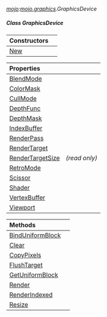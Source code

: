 _[mojo](../../modules/mojo/mojo-module.md):[mojo.graphics](../../modules/mojo/mojo-graphics.md).GraphicsDevice_
##### Class GraphicsDevice

| Constructors | |
|:---|:---|
| [New](mojo-graphics-graphicsdevice-new.md) |  |

| Properties | |
|:---|:---|
| [BlendMode](mojo-graphics-graphicsdevice-blendmode.md) |  |
| [ColorMask](mojo-graphics-graphicsdevice-colormask.md) |  |
| [CullMode](mojo-graphics-graphicsdevice-cullmode.md) |  |
| [DepthFunc](mojo-graphics-graphicsdevice-depthfunc.md) |  |
| [DepthMask](mojo-graphics-graphicsdevice-depthmask.md) |  |
| [IndexBuffer](mojo-graphics-graphicsdevice-indexbuffer.md) |  |
| [RenderPass](mojo-graphics-graphicsdevice-renderpass.md) |  |
| [RenderTarget](mojo-graphics-graphicsdevice-rendertarget.md) |  |
| [RenderTargetSize](mojo-graphics-graphicsdevice-rendertargetsize.md) |  _(read only)_ |
| [RetroMode](mojo-graphics-graphicsdevice-retromode.md) |  |
| [Scissor](mojo-graphics-graphicsdevice-scissor.md) |  |
| [Shader](mojo-graphics-graphicsdevice-shader.md) |  |
| [VertexBuffer](mojo-graphics-graphicsdevice-vertexbuffer.md) |  |
| [Viewport](mojo-graphics-graphicsdevice-viewport.md) |  |

| Methods | |
|:---|:---|
| [BindUniformBlock](mojo-graphics-graphicsdevice-binduniformblock.md) |  |
| [Clear](mojo-graphics-graphicsdevice-clear.md) |  |
| [CopyPixels](mojo-graphics-graphicsdevice-copypixels.md) |  |
| [FlushTarget](mojo-graphics-graphicsdevice-flushtarget.md) |  |
| [GetUniformBlock](mojo-graphics-graphicsdevice-getuniformblock.md) |  |
| [Render](mojo-graphics-graphicsdevice-render.md) |  |
| [RenderIndexed](mojo-graphics-graphicsdevice-renderindexed.md) |  |
| [Resize](mojo-graphics-graphicsdevice-resize.md) |  |
